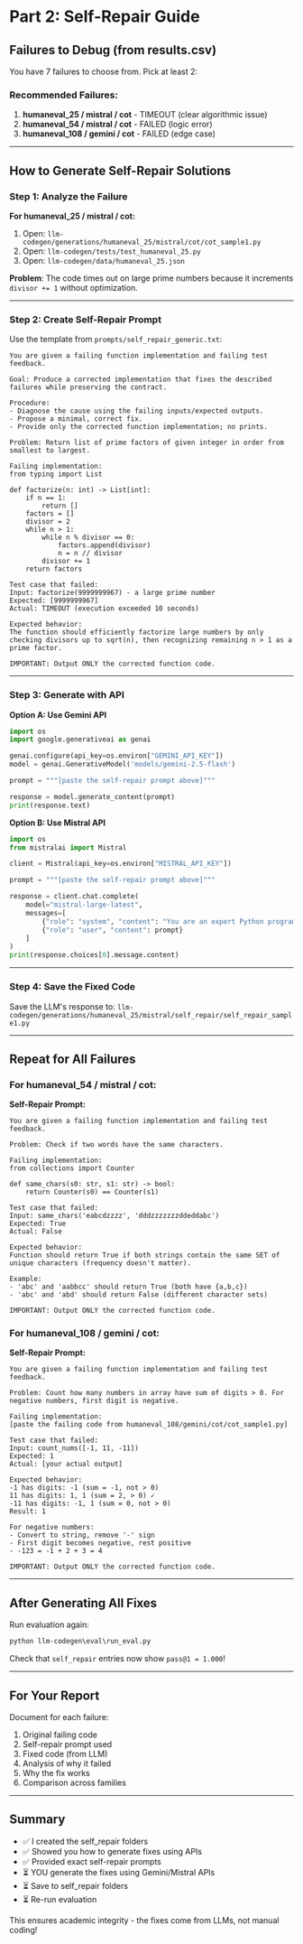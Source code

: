 # Part 2: Self-Repair Guide

## Failures to Debug (from results.csv)

You have 7 failures to choose from. Pick at least 2:

### Recommended Failures:

1. **humaneval_25 / mistral / cot** - TIMEOUT (clear algorithmic issue)
2. **humaneval_54 / mistral / cot** - FAILED (logic error)
3. **humaneval_108 / gemini / cot** - FAILED (edge case)

---

## How to Generate Self-Repair Solutions

### Step 1: Analyze the Failure

**For humaneval_25 / mistral / cot:**

1. Open: `llm-codegen/generations/humaneval_25/mistral/cot/cot_sample1.py`
2. Open: `llm-codegen/tests/test_humaneval_25.py`
3. Open: `llm-codegen/data/humaneval_25.json`

**Problem**: The code times out on large prime numbers because it increments `divisor += 1` without optimization.

---

### Step 2: Create Self-Repair Prompt

Use the template from `prompts/self_repair_generic.txt`:

```
You are given a failing function implementation and failing test feedback.

Goal: Produce a corrected implementation that fixes the described failures while preserving the contract.

Procedure:
- Diagnose the cause using the failing inputs/expected outputs.
- Propose a minimal, correct fix.
- Provide only the corrected function implementation; no prints.

Problem: Return list of prime factors of given integer in order from smallest to largest.

Failing implementation:
from typing import List

def factorize(n: int) -> List[int]:
    if n == 1:
        return []
    factors = []
    divisor = 2
    while n > 1:
        while n % divisor == 0:
            factors.append(divisor)
            n = n // divisor
        divisor += 1
    return factors

Test case that failed:
Input: factorize(9999999967) - a large prime number
Expected: [9999999967]
Actual: TIMEOUT (execution exceeded 10 seconds)

Expected behavior:
The function should efficiently factorize large numbers by only checking divisors up to sqrt(n), then recognizing remaining n > 1 as a prime factor.

IMPORTANT: Output ONLY the corrected function code.
```

---

### Step 3: Generate with API

**Option A: Use Gemini API**
```python
import os
import google.generativeai as genai

genai.configure(api_key=os.environ["GEMINI_API_KEY"])
model = genai.GenerativeModel('models/gemini-2.5-flash')

prompt = """[paste the self-repair prompt above]"""

response = model.generate_content(prompt)
print(response.text)
```

**Option B: Use Mistral API**
```python
import os
from mistralai import Mistral

client = Mistral(api_key=os.environ["MISTRAL_API_KEY"])

prompt = """[paste the self-repair prompt above]"""

response = client.chat.complete(
    model="mistral-large-latest",
    messages=[
        {"role": "system", "content": "You are an expert Python programmer."},
        {"role": "user", "content": prompt}
    ]
)
print(response.choices[0].message.content)
```

---

### Step 4: Save the Fixed Code

Save the LLM's response to:
`llm-codegen/generations/humaneval_25/mistral/self_repair/self_repair_sample1.py`

---

## Repeat for All Failures

### For humaneval_54 / mistral / cot:

**Self-Repair Prompt:**
```
You are given a failing function implementation and failing test feedback.

Problem: Check if two words have the same characters.

Failing implementation:
from collections import Counter

def same_chars(s0: str, s1: str) -> bool:
    return Counter(s0) == Counter(s1)

Test case that failed:
Input: same_chars('eabcdzzzz', 'dddzzzzzzzddeddabc')
Expected: True
Actual: False

Expected behavior:
Function should return True if both strings contain the same SET of unique characters (frequency doesn't matter).

Example:
- 'abc' and 'aabbcc' should return True (both have {a,b,c})
- 'abc' and 'abd' should return False (different character sets)

IMPORTANT: Output ONLY the corrected function code.
```

### For humaneval_108 / gemini / cot:

**Self-Repair Prompt:**
```
You are given a failing function implementation and failing test feedback.

Problem: Count how many numbers in array have sum of digits > 0. For negative numbers, first digit is negative.

Failing implementation:
[paste the failing code from humaneval_108/gemini/cot/cot_sample1.py]

Test case that failed:
Input: count_nums([-1, 11, -11])
Expected: 1
Actual: [your actual output]

Expected behavior:
-1 has digits: -1 (sum = -1, not > 0)
11 has digits: 1, 1 (sum = 2, > 0) ✓
-11 has digits: -1, 1 (sum = 0, not > 0)
Result: 1

For negative numbers:
- Convert to string, remove '-' sign
- First digit becomes negative, rest positive
- -123 = -1 + 2 + 3 = 4

IMPORTANT: Output ONLY the corrected function code.
```

---

## After Generating All Fixes

Run evaluation again:
```cmd
python llm-codegen\eval\run_eval.py
```

Check that `self_repair` entries now show `pass@1 = 1.000`!

---

## For Your Report

Document for each failure:
1. Original failing code
2. Self-repair prompt used
3. Fixed code (from LLM)
4. Analysis of why it failed
5. Why the fix works
6. Comparison across families

---

## Summary

- ✅ I created the self_repair folders
- ✅ Showed you how to generate fixes using APIs
- ✅ Provided exact self-repair prompts
- ⏳ YOU generate the fixes using Gemini/Mistral APIs
- ⏳ Save to self_repair folders
- ⏳ Re-run evaluation

This ensures academic integrity - the fixes come from LLMs, not manual coding!


